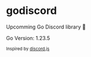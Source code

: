 # godiscord

Upcomming Go Discord library 👀

Go Version: 1.23.5

<small>Inspired by [discord.js](https://discord.js.org)</small>
